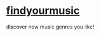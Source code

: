 # [findyourmusic](https://richard512.github.io/findyourmusic/)

discover new music genres you like!
